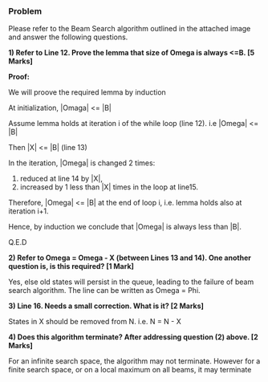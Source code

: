 ### Problem
Please refer to the Beam Search algorithm outlined in the attached image and answer the following questions.

**1) Refer to Line 12. Prove the lemma that size of Omega is always <=B. [5 Marks]**

**Proof:**

We will proove the required lemma by induction

At initialization, |Omaga| <= |B|

Assume lemma holds at iteration i of the while loop (line 12). i.e |Omega| <= |B|

Then |X| <= |B| (line 13)

In the iteration, |Omega| is changed 2 times:
1. reduced at line 14 by |X|,
2. increased by 1 less than |X| times in the loop at line15.

Therefore, |Omega| <= |B| at the end of loop i, i.e. lemma holds also at iteration i+1.

Hence, by induction we conclude that |Omega| is always less than |B|.

Q.E.D


**2) Refer to Omega = Omega - X (between Lines 13 and 14). One another question is, is this required? [1 Mark]**

Yes, else old states will persist in the queue, leading to the failure of beam search algorithm. The line can be written as Omega = Phi.

**3) Line 16. Needs a small correction. What is it? [2 Marks]**

States in X should be removed from N. i.e. N = N - X

**4) Does this algorithm terminate? After addressing question (2) above. [2 Marks]**

For an infinite search space, the algorithm may not terminate. However for a finite search space, or on a local maximum on all beams, it may terminate
